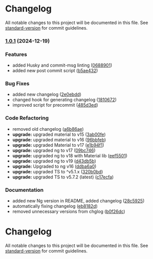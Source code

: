 # Changelog

All notable changes to this project will be documented in this file. See [standard-version](https://github.com/conventional-changelog/standard-version) for commit guidelines.

### [1.0.1](https://github.com/giorginogreg/Kegel-app/compare/v1.0.0...v1.0.1) (2024-12-19)


### Features

* added Husky and commit-msg linting ([0688901](https://github.com/giorginogreg/Kegel-app/commit/0688901812b56de9086e5450649263a818d4e219))
* added new post commit script ([b5ae432](https://github.com/giorginogreg/Kegel-app/commit/b5ae432c5dd0081e3ea977e751c31f6b71424fad))


### Bug Fixes

* added new changelog ([2e0ebdd](https://github.com/giorginogreg/Kegel-app/commit/2e0ebdd5f75a87ccf346ccc8a75b8aefb003e847))
* changed hook for generating changelog ([1810672](https://github.com/giorginogreg/Kegel-app/commit/1810672375b28b66ea119f54a684e3695753d7ab))
* improved script for precommit ([485d3ed](https://github.com/giorginogreg/Kegel-app/commit/485d3edf1e78cf4f62d3c41a1028bd9a6c42079e))


### Code Refactoring

* removed old changelog ([a6b86ae](https://github.com/giorginogreg/Kegel-app/commit/a6b86aec1d28114385ca4515c777e87c79961dc5))
* **upgrade:** upgraded material to v15 ([3ab00fe](https://github.com/giorginogreg/Kegel-app/commit/3ab00fe1f04b1eff5e033775164898ee8063236b))
* **upgrade:** upgraded material to v16 ([96bbfeb](https://github.com/giorginogreg/Kegel-app/commit/96bbfeb3165ee1ecedf8a008efb54e9cdbccb636))
* **upgrade:** upgraded Material to v17 ([e1b94f1](https://github.com/giorginogreg/Kegel-app/commit/e1b94f1eb27b559268e5fb5bff88d886293a7c67))
* **upgrade:** upgraded ng to v17 ([09bc746](https://github.com/giorginogreg/Kegel-app/commit/09bc746ad2239e49ab9134df245edc846fe610f0))
* **upgrade:** upgraded ng to v18 with Material lib ([eef5501](https://github.com/giorginogreg/Kegel-app/commit/eef55012f1390b3b5c3a7b82b0c076e6ff2fd3b6))
* **upgrade:** upgraded ng to v19 ([d43db5b](https://github.com/giorginogreg/Kegel-app/commit/d43db5b0fea63bf7d1816f39438003eac9f13ab6))
* **upgrade:** Upgraded to ng v16 ([ddba6a0](https://github.com/giorginogreg/Kegel-app/commit/ddba6a00ff68257d42ff133d966f230d4dd990a0))
* **upgrade:** upgraded TS to ^v5.1.x ([320b0bd](https://github.com/giorginogreg/Kegel-app/commit/320b0bdb28f15b8adb07fce1e56f4c7e72df7633))
* **upgrade:** upgraded TS to v5.7.2 (latest) ([c17ecfa](https://github.com/giorginogreg/Kegel-app/commit/c17ecfa800248bd4f2769698eb7c2fba216e5d27))


### Documentation

* added new Ng version in README, added changelog ([28c5925](https://github.com/giorginogreg/Kegel-app/commit/28c59257197c9f68de7fc58e7d114ddd15f072e3))
* automatically fixing changelog ([eb8182d](https://github.com/giorginogreg/Kegel-app/commit/eb8182dfb41b4b25e905df6897cdfc287baf94e9))
* removed unnecessary versions from chglog ([b0f26dc](https://github.com/giorginogreg/Kegel-app/commit/b0f26dc46acf896728472f83fa903b59163f73c6))

# Changelog

All notable changes to this project will be documented in this file. See [standard-version](https://github.com/conventional-changelog/standard-version) for commit guidelines.
